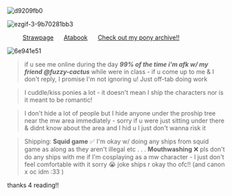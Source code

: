 ![d9209fb0](https://github.com/user-attachments/assets/9f1751c5-da5a-4d09-be0d-d948e0fc3a2e)

![ezgif-3-9b70281bb3](https://github.com/user-attachments/assets/d6680913-c926-46da-a27a-bf3df0f7fd5d)

‎ ‎ ‎ ‎ ‎ ‎ ‎ ‎ ‎ 
[Strawpage](https://grant-curly.straw.page) ‎ ‎ ‎ ‎ ‎ [Atabook](https://grantcurly.atabook.org/) ‎ ‎ ‎ ‎ ‎ [Check out my pony archive!!](https://aaronsponyarchives.straw.page/)



![6e941e51](https://github.com/user-attachments/assets/7ccf85ae-f98f-4333-8699-d5efb99cd61a)

>if u see me online during the day *__99% of the time i'm afk w/ my friend @fuzzy-cactus__* while were in class -
if u come up to me & I don't reply, I promise I'm not ignoring u! Just off-tab doing work 

> I cuddle/kiss ponies a lot - it doesn't mean I ship the characters nor is it meant to be romantic! 

> I don't hide a lot of people but I hide anyone under the proship tree near the mw area immediately - sorry if u were just sitting under there & didnt know about the area and I hid u I just don't wanna risk it


> Shipping: **Squid game** ✅ I'm okay w/ doing any ships from squid game as along as they aren't illegal etc . . . **Mouthwashing** ❌ pls don't do any ships with me if I'm cosplaying as a mw character - I just don't feel comfortable with it sorry 😭 joke ships r okay tho ofc!! (and canon x oc idm :33 )
</p> thanks 4 reading!!











